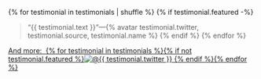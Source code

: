 {% for testimonial in testimonials | shuffle %}
{% if testimonial.featured -%}
> “{{ testimonial.text }}”—{% avatar testimonial.twitter, testimonial.source, testimonial.name %}
{% endif %}
{% endfor %}

<a href="/docs/testimonials/" class="naked testimonials-more">And more: &#160;{% for testimonial in testimonials %}{% if not testimonial.featured %}<img src="/img/avatars/{{ testimonial.twitter }}.jpg" alt="@{{ testimonial.twitter }}" class="avatar"> {% endif %}{% endfor %}</a>